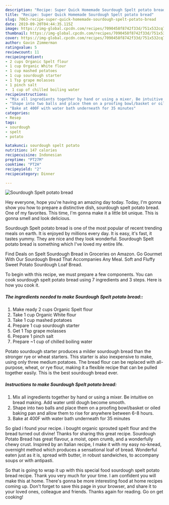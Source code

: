 ```yaml
---
description: "Recipe: Super Quick Homemade Sourdough Spelt potato bread"
title: "Recipe: Super Quick Homemade Sourdough Spelt potato bread"
slug: 7063-recipe-super-quick-homemade-sourdough-spelt-potato-bread
date: 2019-09-20T04:44:35.115Z
image: https://img-global.cpcdn.com/recipes/7090458f8742f33d/751x532cq70/sourdough-spelt-potato-bread-recipe-main-photo.jpg
thumbnail: https://img-global.cpcdn.com/recipes/7090458f8742f33d/751x532cq70/sourdough-spelt-potato-bread-recipe-main-photo.jpg
cover: https://img-global.cpcdn.com/recipes/7090458f8742f33d/751x532cq70/sourdough-spelt-potato-bread-recipe-main-photo.jpg
author: Gavin Zimmerman
ratingvalue: 5
reviewcount: 11
recipeingredient:
- 2 cups Organic Spelt flour
- 1 cup Organic White flour
- 1 cup mashed potatoes
- 1 cup sourdough starter
- 1 Tsp grape molasses
- 1 pinch salt
-  1 cup of chilled boiling water
recipeinstructions:
- "Mix all ingredients together by hand or using a mixer. Be intuitive on bread making. Add water until dough become smooth."
- "Shape into two balls and place them on a proofing bowl/basket or oiled baking pan and allow them to rise for anywhere between 6-8 hours."
- "Bake at 400F with water bath underneath for 35 minutes"
categories:
- Resep
tags:
- sourdough
- spelt
- potato

katakunci: sourdough spelt potato
nutrition: 147 calories
recipecuisine: Indonesian
preptime: "PT27M"
cooktime: "PT2H"
recipeyield: "2"
recipecategory: Dinner

---
```



![Sourdough Spelt potato bread](https://img-global.cpcdn.com/recipes/7090458f8742f33d/751x532cq70/sourdough-spelt-potato-bread-recipe-main-photo.jpg)

Hey everyone, hope you're having an amazing day today. Today, I'm gonna show you how to prepare a distinctive dish, sourdough spelt potato bread. One of my favorites. This time, I'm gonna make it a little bit unique. This is gonna smell and look delicious.

Sourdough Spelt potato bread is one of the most popular of recent trending meals on earth. It is enjoyed by millions every day. It is easy, it's fast, it tastes yummy. They are nice and they look wonderful. Sourdough Spelt potato bread is something which I've loved my entire life.

Find Deals on Spelt Sourdough Bread in Groceries on Amazon. Go Gourmet With Our Sourdough Bread That Accompanies Any Meal. Soft and Fluffy Sweet Potato Sourdough Loaf Bread.


To begin with this recipe, we must prepare a few components. You can cook sourdough spelt potato bread using 7 ingredients and 3 steps. Here is how you cook it.

##### The ingredients needed to make Sourdough Spelt potato bread::

1. Make ready 2 cups Organic Spelt flour
1. Take 1 cup Organic White flour
1. Take 1 cup mashed potatoes
1. Prepare 1 cup sourdough starter
1. Get 1 Tsp grape molasses
1. Prepare 1 pinch salt
1. Prepare  ~1 cup of chilled boiling water


Potato sourdough starter produces a milder sourdough bread than the stronger rye or wheat starters. This starter is also inexpensive to make, using only three medium potatoes. The bread flour can be replaced with all-purpose, wheat, or rye flour, making it a flexible recipe that can be pulled together easily. This is the best sourdough bread ever. 

##### Instructions to make Sourdough Spelt potato bread:

1. Mix all ingredients together by hand or using a mixer. Be intuitive on bread making. Add water until dough become smooth.
1. Shape into two balls and place them on a proofing bowl/basket or oiled baking pan and allow them to rise for anywhere between 6-8 hours.
1. Bake at 400F with water bath underneath for 35 minutes


So glad i found your recipe. i bought organic sprouted spelt flour and the bread turned out divine! Thanks for sharing this great recipe. Sourdough Potato Bread has great flavour, a moist, open crumb, and a wonderfully chewy crust. Inspired by an Italian recipe, I make it with my easy no-knead, overnight method which produces a sensational loaf of bread. Wonderful eaten just as it is, spread with butter, in robust sandwiches, to accompany soups or with antipasti. 

So that is going to wrap it up with this special food sourdough spelt potato bread recipe. Thank you very much for your time. I am confident you will make this at home. There's gonna be more interesting food at home recipes coming up. Don't forget to save this page in your browser, and share it to your loved ones, colleague and friends. Thanks again for reading. Go on get cooking!
